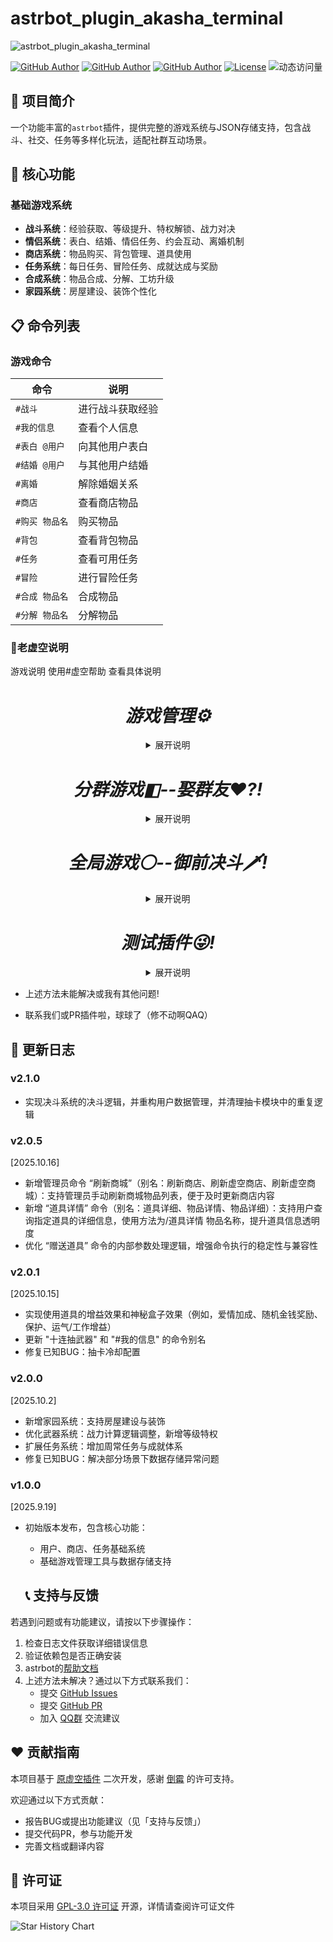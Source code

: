 # astrbot_plugin_akasha_terminal

![astrbot_plugin_akasha_terminal](https://socialify.git.ci/MegSopern/astrbot_plugin_akasha_terminal/image?description=1&font=Raleway&forks=1&issues=1&language=1&name=1&owner=1&pattern=Circuit%20Board&pulls=1&stargazers=1&theme=Auto)

[![GitHub Author](https://img.shields.io/badge/作者-MegSopern-FB7299)](https://github.com/MegSopern)
[![GitHub Author](https://img.shields.io/badge/作者-Xinhaihai-FB7299)](https://github.com/Xinhaihai)
[![GitHub Author](https://img.shields.io/badge/作者-wbndm1234-FB7299)](https://github.com/wbndm1234)
[![License](https://img.shields.io/badge/license-GPL--3.0-green)](LICENSE)
![动态访问量](https://count.kjchmc.cn/get/@:astrbot_plugin_akasha_terminal)


## 🌟 项目简介

一个功能丰富的`astrbot`插件，提供完整的游戏系统与JSON存储支持，包含战斗、社交、任务等多样化玩法，适配社群互动场景。


## 🚀 核心功能

### 基础游戏系统
- **战斗系统**：经验获取、等级提升、特权解锁、战力对决
- **情侣系统**：表白、结婚、情侣任务、约会互动、离婚机制
- **商店系统**：物品购买、背包管理、道具使用
- **任务系统**：每日任务、冒险任务、成就达成与奖励
- **合成系统**：物品合成、分解、工坊升级
- **家园系统**：房屋建设、装饰个性化

## 📋 命令列表

### 游戏命令
| 命令 | 说明 |
|------|------|
| `#战斗` | 进行战斗获取经验 |
| `#我的信息` | 查看个人信息 |
| `#表白 @用户` | 向其他用户表白 |
| `#结婚 @用户` | 与其他用户结婚 |
| `#离婚` | 解除婚姻关系 |
| `#商店` | 查看商店物品 |
| `#购买 物品名` | 购买物品 |
| `#背包` | 查看背包物品 |
| `#任务` | 查看可用任务 |
| `#冒险` | 进行冒险任务 |
| `#合成 物品名` | 合成物品 |
| `#分解 物品名` | 分解物品 |

### 🌈老虚空说明
  游戏说明
  使用#虚空帮助 查看具体说明

  <h1 align="center"><i>游戏管理⚙</i></h1>
  <details><summary align="center">展开说明</summary>

  |功能   |描述   |
  |---|---|
  |时间管理   |重置群内或指定人被计入的时间     |
  |权限管理   |设置或移除指定人的特殊权限   |
  |功能管理   |手动开启一些预先设定好的功能计划   |
  |存档管理   |一键删除错误的存档   |

  </details>
  <h1 align="center" class="群友伴侣"><i>分群游戏◧--娶群友❤?!</i></h1>
  <details><summary align="center">展开说明</summary>

  |功能   |描述   |
  |---|---|
  |随机娶群友   |随机娶一位群友,谁都可以   |
  |指定求婚   |娶指定的群友,不可以重婚   |
  |配合求婚   |愿意还是拒绝?   |
  |强娶指定群友   |强行掳走群友   |
  |抢伴侣   |联动御前决斗进行抢婚决斗!!! 抢走群友的伴侣!   |
  |主动分手,被动甩掉   |不要伴侣或被伴侣甩掉   |
  |获取金币   |凡是都是需要付出的   |
  |花金币   |钱不能白赚   |
  |随机事件   |处处有惊喜   |
  |查看家庭   |看看和群友构建的家   |
  |开银啪   |牛牛冲!   |
  |更多功能   |敬请期待。或提交Issues   |

  </details>

  <h1 align="center"><i>全局游戏⚪--御前决斗🗡!</i></h1>
  <details><summary align="center">展开说明</summary>

  |功能   |描述   |
  |---|---|
  |决斗系统   |与一名群友开始决斗     |
  |经验系统   |通过各种方式提升经验,突破境界   |
  |战力系统   |战斗时根据战力决定胜率   |
  |签到&委托系统   |做做日常,签个到领取奖励   |
  |抽武器   |抽取武器 后续将加入战力   |
  |更多功能   |敬请期待。或提交Issues   |

  </details>

  <h1 align="center"><i>测试插件😜!</i></h1>
  <details><summary align="center">展开说明</summary>

  |将实现   |描述   |
  |---|---|
  |随机生成cp文   |奇妙的cp文？()     |

  </details>

  - 上述方法未能解决或我有其他问题!
  
  - 联系我们或PR插件啦，球球了（修不动啊QAQ）
  </details>

## 📝 更新日志
### v2.1.0
- 实现决斗系统的决斗逻辑，并重构用户数据管理，并清理抽卡模块中的重复逻辑
### v2.0.5
[2025.10.16]
- 新增管理员命令 “刷新商城”（别名：刷新商店、刷新虚空商店、刷新虚空商城）：支持管理员手动刷新商城物品列表，便于及时更新商店内容
- 新增 “道具详情” 命令（别名：道具详细、物品详情、物品详细）：支持用户查询指定道具的详细信息，使用方法为/道具详情 物品名称，提升道具信息透明度
- 优化 “赠送道具” 命令的内部参数处理逻辑，增强命令执行的稳定性与兼容性
### v2.0.1
[2025.10.15]
- 实现使用道具的增益效果和神秘盒子效果（例如，爱情加成、随机金钱奖励、保护、运气/工作增益）
- 更新 "十连抽武器" 和 "#我的信息" 的命令别名
- 修复已知BUG：抽卡冷却配置
### v2.0.0
[2025.10.2]
- 新增家园系统：支持房屋建设与装饰
- 优化武器系统：战力计算逻辑调整，新增等级特权
- 扩展任务系统：增加周常任务与成就体系
- 修复已知BUG：解决部分场景下数据存储异常问题

### v1.0.0
[2025.9.19]
- 初始版本发布，包含核心功能：
  - 用户、商店、任务基础系统
  - 基础游戏管理工具与数据存储支持

  ## 📞 支持与反馈

若遇到问题或有功能建议，请按以下步骤操作：
1. 检查日志文件获取详细错误信息
2. 验证依赖包是否正确安装
3. astrbot的[帮助文档](https://astrbot.app)
4. 上述方法未解决？通过以下方式联系我们：
   - 提交 [GitHub Issues](https://github.com/Xinhaihai-Xinhaihai/astrbot_plugin_akasha_terminal/issues)
   - 提交 [GitHub PR](https://github.com/Xinhaihai-Xinhaihai/astrbot_plugin_akasha_terminal/pulls)
   - 加入 [QQ群](https://qm.qq.com/q/evPFBVDc64) 交流建议

  ## ❤️ 贡献指南
本项目基于 [原虚空插件](https://github.com/wbndm1234/trss-akasha-terminal-plugin) 二次开发，感谢 [倒霉](https://github.com/wbndm1234) 的许可支持。

欢迎通过以下方式贡献：
- 报告BUG或提出功能建议（见「支持与反馈」）
- 提交代码PR，参与功能开发
- 完善文档或翻译内容

## 📜 许可证

本项目采用 [GPL-3.0 许可证](LICENSE) 开源，详情请查阅许可证文件
  
![Star History Chart](https://api.star-history.com/svg?repos=MegSopern/astrbot_plugin_akasha_terminal&type)
